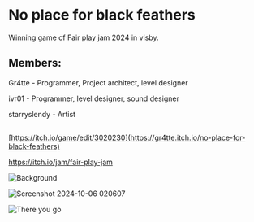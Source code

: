 # No place for black feathers

Winning game of Fair play jam 2024 in visby. 

## Members:

Gr4tte - Programmer, Project architect, level designer

ivr01 - Programmer, level designer, sound designer

starryslendy - Artist


##

[https://itch.io/game/edit/3020230](https://gr4tte.itch.io/no-place-for-black-feathers)

https://itch.io/jam/fair-play-jam

![Background](https://github.com/user-attachments/assets/4490c90e-5968-4b8c-b7c6-473245d0ec50)

![Screenshot 2024-10-06 020607](https://github.com/user-attachments/assets/458eccce-a22a-4338-a9d3-1c2d383a5019)

![There you go](https://github.com/user-attachments/assets/475a2754-1c28-4b3f-aad7-6ae4b42b7c7c)
